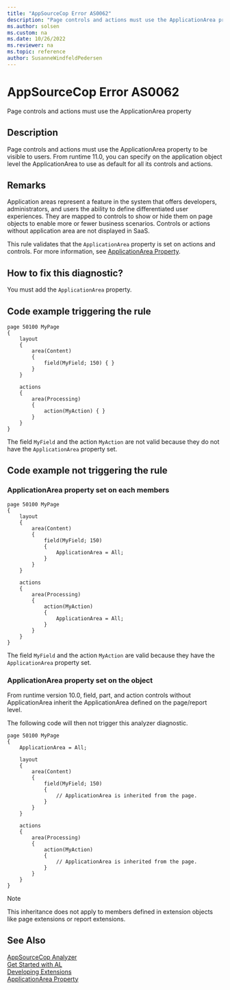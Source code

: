 ```yaml
---
title: "AppSourceCop Error AS0062"
description: "Page controls and actions must use the ApplicationArea property to be visible to users."
ms.author: solsen
ms.custom: na
ms.date: 10/26/2022
ms.reviewer: na
ms.topic: reference
author: SusanneWindfeldPedersen
---
```

[//]: # (START>DO_NOT_EDIT)
[//]: # (IMPORTANT:Do not edit any of the content between here and the END>DO_NOT_EDIT.)
[//]: # (Any modifications should be made in the .xml files in the ModernDev repo.)
# AppSourceCop Error AS0062
Page controls and actions must use the ApplicationArea property

## Description
Page controls and actions must use the ApplicationArea property to be visible to users. From runtime 11.0, you can specify on the application object level the ApplicationArea to use as default for all its controls and actions.

[//]: # (IMPORTANT: END>DO_NOT_EDIT)

## Remarks

Application areas represent a feature in the system that offers developers, administrators, and users the ability to define differentiated user experiences. They are mapped to controls to show or hide them on page objects to enable more or fewer business scenarios. Controls or actions without application area are not displayed in SaaS.

This rule validates that the `ApplicationArea` property is set on actions and controls. For more information, see [ApplicationArea Property](../properties/devenv-applicationarea-property.md).

## How to fix this diagnostic?

You must add the `ApplicationArea` property.

## Code example triggering the rule

```AL
page 50100 MyPage
{
    layout
    {
        area(Content)
        {
            field(MyField; 150) { }
        }
    }

    actions
    {
        area(Processing)
        {
            action(MyAction) { }
        }
    }
}
```

The field `MyField` and the action `MyAction` are not valid because they do not have the `ApplicationArea` property set.

## Code example not triggering the rule

### ApplicationArea property set on each members

```AL
page 50100 MyPage
{
    layout
    {
        area(Content)
        {
            field(MyField; 150)
            { 
                ApplicationArea = All;
            }
        }
    }

    actions
    {
        area(Processing)
        {
            action(MyAction) 
            {
                ApplicationArea = All;
            }
        }
    }
}
```

The field `MyField` and the action `MyAction` are valid because they have the `ApplicationArea` property set.

### ApplicationArea property set on the object

From runtime version 10.0, field, part, and action controls without ApplicationArea inherit the ApplicationArea defined on the page/report level.

The following code will then not trigger this analyzer diagnostic.

```AL
page 50100 MyPage
{
    ApplicationArea = All;

    layout
    {
        area(Content)
        {
            field(MyField; 150)
            {
                // ApplicationArea is inherited from the page.
            }
        }
    }

    actions
    {
        area(Processing)
        {
            action(MyAction) 
            {
                // ApplicationArea is inherited from the page.
            }
        }
    }
}
```

> [!NOTE]
> This inheritance does not apply to members defined in extension objects like page extensions or report extensions.

## See Also  
[AppSourceCop Analyzer](appsourcecop.md)  
[Get Started with AL](../devenv-get-started.md)  
[Developing Extensions](../devenv-dev-overview.md)  
[ApplicationArea Property](..//properties/devenv-applicationarea-property.md)  